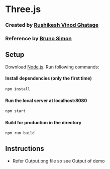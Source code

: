 # Three.js
### Created by [Rushikesh Vinod Ghatage](https://www.linkedin.com/in/rushikesh-ghatage-477489222/)
### Reference by [Bruno Simon](https://www.linkedin.com/in/simonbruno77/)
## Setup
Download [Node.js](https://nodejs.org/en/download/).
Run following commands:


#### Install dependencies (only the first time)
``` bash
npm install
```
#### Run the local server at localhost:8080
``` bash
npm start
```
#### Build for production in the directory
``` bash
npm run build
```

## Instructions
* Refer Output.png file so see Output of demo
